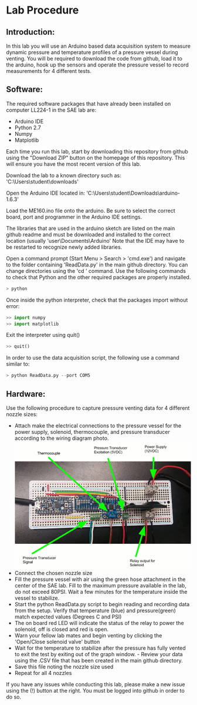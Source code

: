 # Lab Procedure

## Introduction:

In this lab you will use an Arduino based data acquisition system to measure dynamic pressure and temperature profiles of a pressure vessel during venting. You will be required to download the code from github, load it to the arduino, hook up the sensors and operate the pressure vessel to record measurements for 4 different tests. 

## Software: 

The required software packages that have already been installed on computer LL224-1 in the SAE lab are: 
- Arduino IDE
- Python 2.7
- Numpy
- Matplotlib

Each time you run this lab, start by downloading this repository from github using the "Download ZIP" button on the homepage of this repository. This will ensure you have the most recent version of this lab. 

Download the lab to a known directory such as: 'C:\Users\student\downloads' 

Open the Arduino IDE located in: 'C:\Users\student\Downloads\arduino-1.6.3'

Load the ME160.ino file onto the arduino. Be sure to select the correct board, port and programmer in the Arduino IDE settings. 

The libraries that are used in the arduino sketch are listed on the main github readme and must be downloaded and installed to the correct location (usually 'user\Documents\Arduino' Note that the IDE may have to be restarted to recognize newly added libraries. 

Open a command prompt (Start Menu > Search > 'cmd.exe') and navigate to the folder containing 'ReadData.py' in the main github directory. You can change directories using the 'cd ' command. Use the following commands to check that Python and the other required packages are properly installed. 

```python 
> python
```
Once inside the python interpreter, check that the packages import without error:

```python 
>> import numpy
>> import matplotlib
```
Exit the interpreter using quit()

```python 
>> quit()
```

In order to use the data acquisition script, the following use a command similar to: 

```python 
> python ReadData.py --port COM5
```

## Hardware:

Use the following procedure to capture pressure venting data for 4 different nozzle sizes: 

- Attach make the electrical connections to the pressure vessel for the power supply, solenoid, thermocouple, and pressure transducer according to the wiring diagram photo. 
![Diagram](https://github.com/dpetrillo740/ME160/blob/master/ME160%20Drawing.png?raw=true)
- Connect the chosen nozzle size
- Fill the pressure vessel with air using the green hose attachment in the center of the SAE lab. Fill to the maximum pressure available in the lab, do not exceed 80PSI. Wait a few minutes for the temperature inside the vessel to stabilize. 
- Start the python ReadData.py script to begin reading and recording data from the setup. Verify that temperature (blue) and pressure(green) match expected values (Degrees C and PSI)
- The on board red LED will indicate the status of the relay to power the solenoid, off is closed and red is open.
- Warn your fellow lab mates and begin venting by clicking the 'Open/Close solenoid valve' button 
- Wait for the temperature to stabilize after the pressure has fully vented to exit the test by exiting out of the graph window. - Review your data using the .CSV file that has been created in the main github directory.  
- Save this file noting the nozzle size used
- Repeat for all 4 nozzles

If you have any issues while conducting this lab, please make a new issue using the (!) button at the right. You must be logged into github in order to do so.
